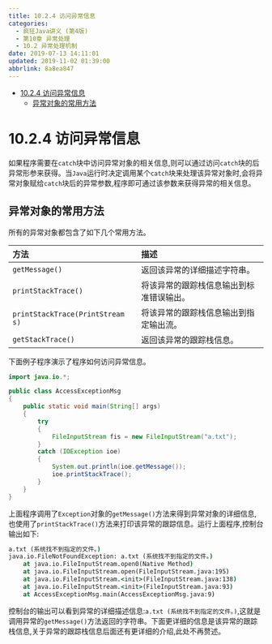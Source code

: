 ```yaml
---
title: 10.2.4 访问异常信息
categories: 
  - 疯狂Java讲义 (第4版)
  - 第10章 异常处理
  - 10.2 异常处理机制
date: 2019-07-13 14:11:01
updated: 2019-11-02 01:39:00
abbrlink: 8a8ea847
---
```

- [10.2.4 访问异常信息](/ReadingNotes/8a8ea847/#10-2-4-访问异常信息)
    - [异常对象的常用方法](/ReadingNotes/8a8ea847/#异常对象的常用方法)

<!--more-->
<script src="https://cdn.bootcss.com/jquery/3.4.0/jquery.slim.min.js"></script>
<script>$(document).ready(function () {$(".post-body > ul:nth-child(1)").hide();});</script>

<!--end-->
# 10.2.4 访问异常信息 #
如果程序需要在`catch`块中访问异常对象的相关信息,则可以通过访问`catch`块的后异常形参来获得。当`Java`运行时决定调用某个`catch`块来处理该异常对象时,会将异常对象赋给`catch`块后的异常参数,程序即可通过该参数来获得异常的相关信息。

## 异常对象的常用方法 ##
所有的异常对象都包含了如下几个常用方法。

|方法|描述|
|:---|:---|
|`getMessage()`|返回该异常的详细描述字符串。|
|`printStackTrace()`|将该异常的跟踪栈信息输出到标准错误输出。|
|`printStackTrace(PrintStream s)`|将该异常的跟踪栈信息输出到指定输出流。|
|`getStackTrace()`|返回该异常的跟踪栈信息。|

下面例子程序演示了程序如何访问异常信息。
```java
import java.io.*;

public class AccessExceptionMsg
{
	public static void main(String[] args)
	{
		try
		{
			FileInputStream fis = new FileInputStream("a.txt");
		}
		catch (IOException ioe)
		{
			System.out.println(ioe.getMessage());
			ioe.printStackTrace();
		}
	}
}
```
上面程序调用了`Exception`对象的`getMessage()`方法来得到异常对象的详细信息,也使用了`printStackTrace()`方法来打印该异常的跟踪信息。运行上面程序,控制台输出如下:
```cmd
a.txt (系统找不到指定的文件。)
java.io.FileNotFoundException: a.txt (系统找不到指定的文件。)
	at java.io.FileInputStream.open0(Native Method)
	at java.io.FileInputStream.open(FileInputStream.java:195)
	at java.io.FileInputStream.<init>(FileInputStream.java:138)
	at java.io.FileInputStream.<init>(FileInputStream.java:93)
	at AccessExceptionMsg.main(AccessExceptionMsg.java:9)
```
控制台的输出可以看到异常的详细描述信息:`a.txt (系统找不到指定的文件。)`,这就是调用异常的`getMessage()`方法返回的字符串。下面更详细的信息是该异常的跟踪栈信息,关于异常的跟踪栈信息后面还有更详细的介绍,此处不再赘述。

